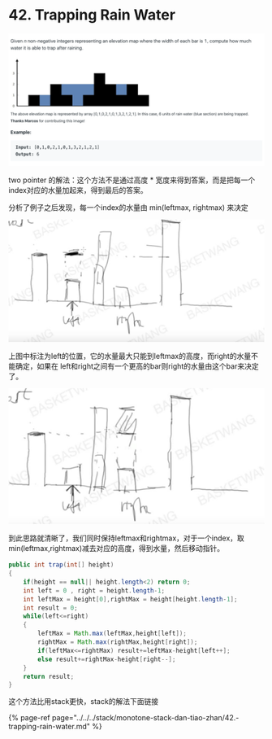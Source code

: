 # 42. Trapping Rain Water

![](../../../.gitbook/assets/screen-shot-2019-08-16-at-11.07.15-am.png)

two pointer 的解法：这个方法不是通过高度 \* 宽度来得到答案，而是把每一个index对应的水量加起来，得到最后的答案。

分析了例子之后发现，每一个index的水量由 min\(leftmax, rightmax\) 来决定

![](../../../.gitbook/assets/screen-shot-2019-08-16-at-4.54.08-pm.png)

上图中标注为left的位置，它的水量最大只能到leftmax的高度，而right的水量不能确定，如果在 left和right之间有一个更高的bar则right的水量由这个bar来决定了。

![](../../../.gitbook/assets/screen-shot-2019-08-16-at-4.57.08-pm.png)

到此思路就清晰了，我们同时保持leftmax和rightmax，对于一个index，取min\(leftmax,rightmax\)减去对应的高度，得到水量，然后移动指针。

```java
public int trap(int[] height)
{
    if(height == null|| height.length<2) return 0;
    int left = 0 , right = height.length-1;
    int leftMax = height[0],rightMax = height[height.length-1];
    int result = 0;
    while(left<=right)
    {
        leftMax = Math.max(leftMax,height[left]);
        rightMax = Math.max(rightMax,height[right]); 
        if(leftMax<=rightMax) result+=leftMax-height[left++];
        else result+=rightMax-height[right--];
    }
    return result;
}
```

这个方法比用stack更快，stack的解法下面链接

{% page-ref page="../../../stack/monotone-stack-dan-tiao-zhan/42.-trapping-rain-water.md" %}

